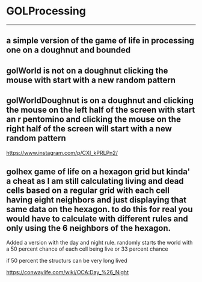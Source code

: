 # GOLProcessing

----
a simple version of the game of life in processing one on a doughnut and bounded
------
golWorld is not on a doughnut clicking the mouse with start with a new random pattern
-----
 golWorldDoughnut is on a doughnut and clicking the mouse on the left half of the screen with start an r pentomino 
 and clicking the mouse on the right half of the screen will start with a new random pattern
---------
https://www.instagram.com/p/CXI_kPRLPn2/

 golhex game of life on a hexagon grid but kinda' a cheat as I am still calculating living and dead cells based on a regular grid with each cell having eight neighbors and just displaying that same data on the hexagon.  to do this for real you would have to calculate with different rules and only using the 6 neighbors of the hexagon.
-------
 Added a version with the day and night rule.  randomly starts the world with a 50 percent chance of each cell being live or 33 percent chance 
 
 if 50 percent the structurs can be very long lived
 
 https://conwaylife.com/wiki/OCA:Day_%26_Night
